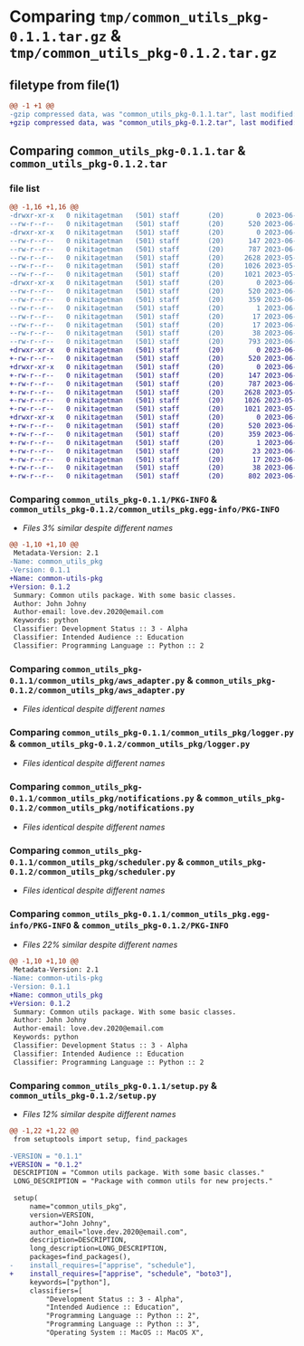 # Comparing `tmp/common_utils_pkg-0.1.1.tar.gz` & `tmp/common_utils_pkg-0.1.2.tar.gz`

## filetype from file(1)

```diff
@@ -1 +1 @@
-gzip compressed data, was "common_utils_pkg-0.1.1.tar", last modified: Mon Jun 12 09:08:38 2023, max compression
+gzip compressed data, was "common_utils_pkg-0.1.2.tar", last modified: Mon Jun 12 09:13:30 2023, max compression
```

## Comparing `common_utils_pkg-0.1.1.tar` & `common_utils_pkg-0.1.2.tar`

### file list

```diff
@@ -1,16 +1,16 @@
-drwxr-xr-x   0 nikitagetman   (501) staff       (20)        0 2023-06-12 09:08:38.370512 common_utils_pkg-0.1.1/
--rw-r--r--   0 nikitagetman   (501) staff       (20)      520 2023-06-12 09:08:38.370188 common_utils_pkg-0.1.1/PKG-INFO
-drwxr-xr-x   0 nikitagetman   (501) staff       (20)        0 2023-06-12 09:08:38.366567 common_utils_pkg-0.1.1/common_utils_pkg/
--rw-r--r--   0 nikitagetman   (501) staff       (20)      147 2023-06-12 09:08:22.000000 common_utils_pkg-0.1.1/common_utils_pkg/__init__.py
--rw-r--r--   0 nikitagetman   (501) staff       (20)      787 2023-06-12 09:00:48.000000 common_utils_pkg-0.1.1/common_utils_pkg/aws_adapter.py
--rw-r--r--   0 nikitagetman   (501) staff       (20)     2628 2023-05-28 07:54:54.000000 common_utils_pkg-0.1.1/common_utils_pkg/logger.py
--rw-r--r--   0 nikitagetman   (501) staff       (20)     1026 2023-05-28 07:07:47.000000 common_utils_pkg-0.1.1/common_utils_pkg/notifications.py
--rw-r--r--   0 nikitagetman   (501) staff       (20)     1021 2023-05-28 07:55:01.000000 common_utils_pkg-0.1.1/common_utils_pkg/scheduler.py
-drwxr-xr-x   0 nikitagetman   (501) staff       (20)        0 2023-06-12 09:08:38.369308 common_utils_pkg-0.1.1/common_utils_pkg.egg-info/
--rw-r--r--   0 nikitagetman   (501) staff       (20)      520 2023-06-12 09:08:38.000000 common_utils_pkg-0.1.1/common_utils_pkg.egg-info/PKG-INFO
--rw-r--r--   0 nikitagetman   (501) staff       (20)      359 2023-06-12 09:08:38.000000 common_utils_pkg-0.1.1/common_utils_pkg.egg-info/SOURCES.txt
--rw-r--r--   0 nikitagetman   (501) staff       (20)        1 2023-06-12 09:08:38.000000 common_utils_pkg-0.1.1/common_utils_pkg.egg-info/dependency_links.txt
--rw-r--r--   0 nikitagetman   (501) staff       (20)       17 2023-06-12 09:08:38.000000 common_utils_pkg-0.1.1/common_utils_pkg.egg-info/requires.txt
--rw-r--r--   0 nikitagetman   (501) staff       (20)       17 2023-06-12 09:08:38.000000 common_utils_pkg-0.1.1/common_utils_pkg.egg-info/top_level.txt
--rw-r--r--   0 nikitagetman   (501) staff       (20)       38 2023-06-12 09:08:38.370649 common_utils_pkg-0.1.1/setup.cfg
--rw-r--r--   0 nikitagetman   (501) staff       (20)      793 2023-06-12 09:08:36.000000 common_utils_pkg-0.1.1/setup.py
+drwxr-xr-x   0 nikitagetman   (501) staff       (20)        0 2023-06-12 09:13:30.888237 common_utils_pkg-0.1.2/
+-rw-r--r--   0 nikitagetman   (501) staff       (20)      520 2023-06-12 09:13:30.887844 common_utils_pkg-0.1.2/PKG-INFO
+drwxr-xr-x   0 nikitagetman   (501) staff       (20)        0 2023-06-12 09:13:30.883303 common_utils_pkg-0.1.2/common_utils_pkg/
+-rw-r--r--   0 nikitagetman   (501) staff       (20)      147 2023-06-12 09:08:22.000000 common_utils_pkg-0.1.2/common_utils_pkg/__init__.py
+-rw-r--r--   0 nikitagetman   (501) staff       (20)      787 2023-06-12 09:00:48.000000 common_utils_pkg-0.1.2/common_utils_pkg/aws_adapter.py
+-rw-r--r--   0 nikitagetman   (501) staff       (20)     2628 2023-05-28 07:54:54.000000 common_utils_pkg-0.1.2/common_utils_pkg/logger.py
+-rw-r--r--   0 nikitagetman   (501) staff       (20)     1026 2023-05-28 07:07:47.000000 common_utils_pkg-0.1.2/common_utils_pkg/notifications.py
+-rw-r--r--   0 nikitagetman   (501) staff       (20)     1021 2023-05-28 07:55:01.000000 common_utils_pkg-0.1.2/common_utils_pkg/scheduler.py
+drwxr-xr-x   0 nikitagetman   (501) staff       (20)        0 2023-06-12 09:13:30.887213 common_utils_pkg-0.1.2/common_utils_pkg.egg-info/
+-rw-r--r--   0 nikitagetman   (501) staff       (20)      520 2023-06-12 09:13:30.000000 common_utils_pkg-0.1.2/common_utils_pkg.egg-info/PKG-INFO
+-rw-r--r--   0 nikitagetman   (501) staff       (20)      359 2023-06-12 09:13:30.000000 common_utils_pkg-0.1.2/common_utils_pkg.egg-info/SOURCES.txt
+-rw-r--r--   0 nikitagetman   (501) staff       (20)        1 2023-06-12 09:13:30.000000 common_utils_pkg-0.1.2/common_utils_pkg.egg-info/dependency_links.txt
+-rw-r--r--   0 nikitagetman   (501) staff       (20)       23 2023-06-12 09:13:30.000000 common_utils_pkg-0.1.2/common_utils_pkg.egg-info/requires.txt
+-rw-r--r--   0 nikitagetman   (501) staff       (20)       17 2023-06-12 09:13:30.000000 common_utils_pkg-0.1.2/common_utils_pkg.egg-info/top_level.txt
+-rw-r--r--   0 nikitagetman   (501) staff       (20)       38 2023-06-12 09:13:30.888415 common_utils_pkg-0.1.2/setup.cfg
+-rw-r--r--   0 nikitagetman   (501) staff       (20)      802 2023-06-12 09:13:26.000000 common_utils_pkg-0.1.2/setup.py
```

### Comparing `common_utils_pkg-0.1.1/PKG-INFO` & `common_utils_pkg-0.1.2/common_utils_pkg.egg-info/PKG-INFO`

 * *Files 3% similar despite different names*

```diff
@@ -1,10 +1,10 @@
 Metadata-Version: 2.1
-Name: common_utils_pkg
-Version: 0.1.1
+Name: common-utils-pkg
+Version: 0.1.2
 Summary: Common utils package. With some basic classes.
 Author: John Johny
 Author-email: love.dev.2020@email.com
 Keywords: python
 Classifier: Development Status :: 3 - Alpha
 Classifier: Intended Audience :: Education
 Classifier: Programming Language :: Python :: 2
```

### Comparing `common_utils_pkg-0.1.1/common_utils_pkg/aws_adapter.py` & `common_utils_pkg-0.1.2/common_utils_pkg/aws_adapter.py`

 * *Files identical despite different names*

### Comparing `common_utils_pkg-0.1.1/common_utils_pkg/logger.py` & `common_utils_pkg-0.1.2/common_utils_pkg/logger.py`

 * *Files identical despite different names*

### Comparing `common_utils_pkg-0.1.1/common_utils_pkg/notifications.py` & `common_utils_pkg-0.1.2/common_utils_pkg/notifications.py`

 * *Files identical despite different names*

### Comparing `common_utils_pkg-0.1.1/common_utils_pkg/scheduler.py` & `common_utils_pkg-0.1.2/common_utils_pkg/scheduler.py`

 * *Files identical despite different names*

### Comparing `common_utils_pkg-0.1.1/common_utils_pkg.egg-info/PKG-INFO` & `common_utils_pkg-0.1.2/PKG-INFO`

 * *Files 22% similar despite different names*

```diff
@@ -1,10 +1,10 @@
 Metadata-Version: 2.1
-Name: common-utils-pkg
-Version: 0.1.1
+Name: common_utils_pkg
+Version: 0.1.2
 Summary: Common utils package. With some basic classes.
 Author: John Johny
 Author-email: love.dev.2020@email.com
 Keywords: python
 Classifier: Development Status :: 3 - Alpha
 Classifier: Intended Audience :: Education
 Classifier: Programming Language :: Python :: 2
```

### Comparing `common_utils_pkg-0.1.1/setup.py` & `common_utils_pkg-0.1.2/setup.py`

 * *Files 12% similar despite different names*

```diff
@@ -1,22 +1,22 @@
 from setuptools import setup, find_packages
 
-VERSION = "0.1.1"
+VERSION = "0.1.2"
 DESCRIPTION = "Common utils package. With some basic classes."
 LONG_DESCRIPTION = "Package with common utils for new projects."
 
 setup(
     name="common_utils_pkg",
     version=VERSION,
     author="John Johny",
     author_email="love.dev.2020@email.com",
     description=DESCRIPTION,
     long_description=LONG_DESCRIPTION,
     packages=find_packages(),
-    install_requires=["apprise", "schedule"],
+    install_requires=["apprise", "schedule", "boto3"],
     keywords=["python"],
     classifiers=[
         "Development Status :: 3 - Alpha",
         "Intended Audience :: Education",
         "Programming Language :: Python :: 2",
         "Programming Language :: Python :: 3",
         "Operating System :: MacOS :: MacOS X",
```

